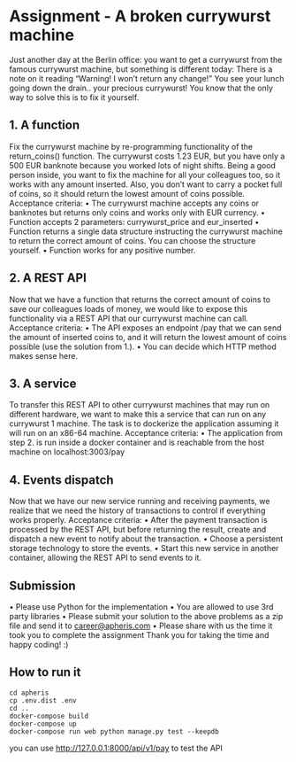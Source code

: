 # Assignment - A broken currywurst machine
Just another day at the Berlin office: you want to get a currywurst from the
famous currywurst machine, but something is different today: There is a note
on it reading
“Warning! I won’t return any change!”
You see your lunch going down the drain.. your precious currywurst! You know
that the only way to solve this is to fix it yourself.
## 1. A function
Fix the currywurst machine by re-programming functionality of the
return_coins() function. The currywurst costs 1.23 EUR, but you have only a
500 EUR banknote because you worked lots of night shifts. Being a good person
inside, you want to fix the machine for all your colleagues too, so it works with
any amount inserted. Also, you don’t want to carry a pocket full of coins, so it
should return the lowest amount of coins possible.
Acceptance criteria:
• The currywurst machine accepts any coins or banknotes but returns only
coins and works only with EUR currency.
• Function accepts 2 parameters: currywurst_price and eur_inserted
• Function returns a single data structure instructing the currywurst machine
to return the correct amount of coins. You can choose the structure yourself.
• Function works for any positive number.
## 2. A REST API
Now that we have a function that returns the correct amount of coins to save
our colleagues loads of money, we would like to expose this functionality via a
REST API that our currywurst machine can call.
Acceptance criteria:
• The API exposes an endpoint /pay that we can send the amount of inserted
coins to, and it will return the lowest amount of coins possible (use the
solution from 1.).
• You can decide which HTTP method makes sense here.
## 3. A service
To transfer this REST API to other currywurst machines that may run on
different hardware, we want to make this a service that can run on any currywurst
1
machine. The task is to dockerize the application assuming it will run on an
x86-64 machine.
Acceptance criteria:
• The application from step 2. is run inside a docker container and is
reachable from the host machine on localhost:3003/pay
## 4. Events dispatch
Now that we have our new service running and receiving payments, we realize
that we need the history of transactions to control if everything works properly.
Acceptance criteria:
• After the payment transaction is processed by the REST API, but before
returning the result, create and dispatch a new event to notify about the
transaction.
• Choose a persistent storage technology to store the events.
• Start this new service in another container, allowing the REST API to
send events to it.
## Submission
• Please use Python for the implementation
• You are allowed to use 3rd party libraries
• Please submit your solution to the above problems as a zip file and send it
to career@apheris.com
• Please share with us the time it took you to complete the assignment
Thank you for taking the time and happy coding! :)
## How to run it
```
cd apheris
cp .env.dist .env
cd ..
docker-compose build
docker-compose up
docker-compose run web python manage.py test --keepdb
```
you can use http://127.0.0.1:8000/api/v1/pay to test the API